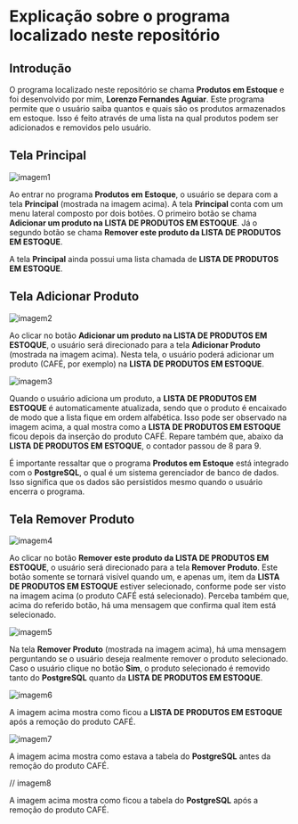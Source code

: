 # Explicação sobre o programa localizado neste repositório

## Introdução

O programa localizado neste repositório se chama **Produtos em Estoque** e foi desenvolvido por mim, **Lorenzo Fernandes Aguiar**. Este programa permite que o usuário saiba quantos e quais são os produtos armazenados em estoque. Isso é feito através de uma lista na qual produtos podem ser adicionados e removidos pelo usuário.

## Tela Principal

<img alt="imagem1" src="https://github.com/user-attachments/assets/75fab4c2-93b0-405a-87e9-d95812b50eb5">

Ao entrar no programa **Produtos em Estoque**, o usuário se depara com a tela **Principal** (mostrada na imagem acima). A tela **Principal** conta com um menu lateral composto por dois botões. O primeiro botão se chama **Adicionar um produto na LISTA DE PRODUTOS EM ESTOQUE**. Já o segundo botão se chama **Remover este produto da LISTA DE PRODUTOS EM ESTOQUE**.

A tela **Principal** ainda possui uma lista chamada de **LISTA DE PRODUTOS EM ESTOQUE**.

## Tela Adicionar Produto

<img alt="imagem2" src="https://github.com/user-attachments/assets/e5eb7dc2-ab0f-459a-ae5d-30ad444d3065">

Ao clicar no botão **Adicionar um produto na LISTA DE PRODUTOS EM ESTOQUE**, o usuário será direcionado para a tela **Adicionar Produto** (mostrada na imagem acima). Nesta tela, o usuário poderá adicionar um produto (CAFÉ, por exemplo) na **LISTA DE PRODUTOS EM ESTOQUE**.

<img alt="imagem3" src="https://github.com/user-attachments/assets/5aa1b27e-6581-4973-99d8-e59e33981199">

Quando o usuário adiciona um produto, a **LISTA DE PRODUTOS EM ESTOQUE** é automaticamente atualizada, sendo que o produto é encaixado de modo que a lista fique em ordem alfabética. Isso pode ser observado na imagem acima, a qual mostra como a **LISTA DE PRODUTOS EM ESTOQUE** ficou depois da inserção do produto CAFÉ. Repare também que, abaixo da **LISTA DE PRODUTOS EM ESTOQUE**, o contador passou de 8 para 9.

É importante ressaltar que o programa **Produtos em Estoque** está integrado com o **PostgreSQL**, o qual é um sistema gerenciador de banco de dados. Isso significa que os dados são persistidos mesmo quando o usuário encerra o programa.

## Tela Remover Produto

<img alt="imagem4" src="https://github.com/user-attachments/assets/77d661da-570a-4706-9d45-2f244e534a01">

Ao clicar no botão **Remover este produto da LISTA DE PRODUTOS EM ESTOQUE**, o usuário será direcionado para a tela **Remover Produto**. Este botão somente se tornará visível quando um, e apenas um, item da **LISTA DE PRODUTOS EM ESTOQUE** estiver selecionado, conforme pode ser visto na imagem acima (o produto CAFÉ está selecionado). Perceba também que, acima do referido botão, há uma mensagem que confirma qual item está selecionado.

<img alt="imagem5" src="https://github.com/user-attachments/assets/3d0bff74-35fb-4909-8bd1-8143c192edf5">

Na tela **Remover Produto** (mostrada na imagem acima), há uma mensagem perguntando se o usuário deseja realmente remover o produto selecionado. Caso o usuário clique no botão **Sim**, o produto selecionado é removido tanto do **PostgreSQL** quanto da **LISTA DE PRODUTOS EM ESTOQUE**.

<img alt="imagem6" src="https://github.com/user-attachments/assets/c019ab22-8ee1-4a87-8d5c-3a64c850d76a">

A imagem acima mostra como ficou a **LISTA DE PRODUTOS EM ESTOQUE** após a remoção do produto CAFÉ.

![imagem7](https://github.com/user-attachments/assets/4a1191a3-3dec-40f3-b273-5e870acf6803)

A imagem acima mostra como estava a tabela do **PostgreSQL** antes da remoção do produto CAFÉ.

// imagem8

A imagem acima mostra como ficou a tabela do **PostgreSQL** após a remoção do produto CAFÉ.
